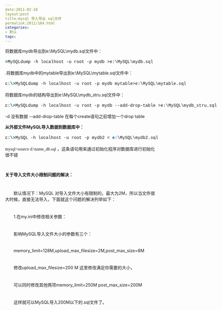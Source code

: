 ```yaml
---
date:2011-02-28
layout:post
title:mysql 导入导出 sql文件
permalink:2011/104.html
categories:
- 默认
tags:
---
```



<p><span style="">将数据库mydb导出到e:\MySQL\mydb.sql文件中：</span></p> <p><span style="font-family: 'Courier New', monospace; line-height: 24px; white-space: pre;"><span style="color: black; background-color: inherit; padding: 0px; margin: 0px;"><span class="tag" style="color: #006699; background-color: inherit; font-weight: bold; padding: 0px; margin: 0px;">&gt;</span></span>MySQLdump&nbsp;-h&nbsp;localhost&nbsp;-u&nbsp;root&nbsp;-p&nbsp;mydb&nbsp;&gt;e:\MySQL\mydb.sql&nbsp;</span></p> <p><span style="">.将数据库mydb中的mytable导出到e:\MySQL\mytable.sql文件中：</span></p> <p><span style="font-family: 'Courier New', monospace; line-height: 24px; white-space: pre;"><span style="color: black; background-color: inherit; padding: 0px; margin: 0px;"><span style="color: black; background-color: inherit; padding: 0px; margin: 0px;">c:\</span><span class="tag" style="color: #006699; background-color: inherit; font-weight: bold; padding: 0px; margin: 0px;">&gt;</span></span>MySQLdump&nbsp;-h&nbsp;localhost&nbsp;-u&nbsp;root&nbsp;-p&nbsp;mydb&nbsp;mytable&gt;e:\MySQL\mytable.sql&nbsp;</span></p> <p><span style="">将数据库mydb的结构导出到e:\MySQL\mydb_stru.sql文件中：</span></p> <p><span style="font-family: 'Courier New', monospace; line-height: 24px; white-space: pre;"><span style="color: black; background-color: inherit; padding: 0px; margin: 0px;"><span style="color: black; background-color: inherit; padding: 0px; margin: 0px;">c:\</span><span class="tag" style="color: #006699; background-color: inherit; font-weight: bold; padding: 0px; margin: 0px;">&gt;</span></span>MySQLdump&nbsp;-h&nbsp;localhost&nbsp;-u&nbsp;root&nbsp;-p&nbsp;mydb&nbsp;--add-drop-table&nbsp;&gt;e:\MySQL\mydb_stru.sql&nbsp;</span></p> <p><span style="font-size: 14px; line-height: 20px;">-d 没有数据 --add-drop-table 在每个create语句之前增加一个drop table</span></p> <p><span style=""><strong>从外部文件MySQL导入数据到数据库中：</strong></span></p> <p><span style="font-family: 'Courier New', monospace; line-height: 24px; white-space: pre;"><span style="color: black; background-color: inherit; padding: 0px; margin: 0px;"><span style="color: black; background-color: inherit; padding: 0px; margin: 0px;">c:\</span><span class="tag" style="color: #006699; background-color: inherit; font-weight: bold; padding: 0px; margin: 0px;">&gt;</span></span>MySQL&nbsp;-h&nbsp;localhost&nbsp;-u&nbsp;root&nbsp;-p&nbsp;mydb2&nbsp;&lt;&nbsp;<span class="tag-name" style="color: #006699; background-color: inherit; font-weight: bold; padding: 0px; margin: 0px;">e:</span>\MySQL\mydb2.sql&nbsp;</span></p> <p><span style="font-family: song, Verdana; border-collapse: collapse;">mysql&gt;source <span style="">d:\name_db.sql</span>&nbsp;，这条语句用来通过初始化程序对数据库进行初始化很不错</span></p> <p>&nbsp;</p> <p><span style=""><strong>关于导入文件大小限制问题的解决：</strong></span></p> <p><span style=""> <p style="margin-top: 10px; margin-right: 0px; margin-bottom: 10px; margin-left: 0px; text-indent: 28px; padding: 0px;">&nbsp;</p> <p style="margin-top: 10px; margin-right: 0px; margin-bottom: 10px; margin-left: 0px; text-indent: 28px; padding: 0px;">默认情况下：MySQL 对导入文件大小有限制的，最大为2M，所以当文件很大时候，直接无法导入，下面就这个问题的解决列举如下：</p> <p style="margin-top: 10px; margin-right: 0px; margin-bottom: 10px; margin-left: 0px; text-indent: 28px; padding: 0px;">&nbsp;</p> <p style="margin-top: 10px; margin-right: 0px; margin-bottom: 10px; margin-left: 0px; text-indent: 28px; padding: 0px;">1.在my.ini中修改相关参数：</p> <p style="margin-top: 10px; margin-right: 0px; margin-bottom: 10px; margin-left: 0px; text-indent: 28px; padding: 0px;">&nbsp;</p> <p style="margin-top: 10px; margin-right: 0px; margin-bottom: 10px; margin-left: 0px; text-indent: 28px; padding: 0px;">影响MySQL导入文件大小的参数有三个：</p> <p style="margin-top: 10px; margin-right: 0px; margin-bottom: 10px; margin-left: 0px; text-indent: 28px; padding: 0px;">&nbsp;</p> <p style="margin-top: 10px; margin-right: 0px; margin-bottom: 10px; margin-left: 0px; text-indent: 28px; padding: 0px;">memory_limit=128M,upload_max_filesize=2M,post_max_size=8M</p> <p style="margin-top: 10px; margin-right: 0px; margin-bottom: 10px; margin-left: 0px; text-indent: 28px; padding: 0px;">&nbsp;</p> <p style="margin-top: 10px; margin-right: 0px; margin-bottom: 10px; margin-left: 0px; text-indent: 28px; padding: 0px;">修改upload_max_filesize=200 M 这里修改满足你需要的大小，</p> <p style="margin-top: 10px; margin-right: 0px; margin-bottom: 10px; margin-left: 0px; text-indent: 28px; padding: 0px;">&nbsp;</p> <p style="margin-top: 10px; margin-right: 0px; margin-bottom: 10px; margin-left: 0px; text-indent: 28px; padding: 0px;">可以同时修改其他两项memory_limit=250M post_max_size=200M</p> <p style="margin-top: 10px; margin-right: 0px; margin-bottom: 10px; margin-left: 0px; text-indent: 28px; padding: 0px;">&nbsp;</p> <p style="margin-top: 10px; margin-right: 0px; margin-bottom: 10px; margin-left: 0px; text-indent: 28px; padding: 0px;">这样就可以MySQL导入200M以下的.sql文件了。</p> </span></p>